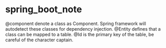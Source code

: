 # spring_boot_note
@component
denote a class as Component. Spring framework will autodetect these classes for dependency injection.
@Entity
 defines that a class can be mapped to a table. @Id is the primary key of the table, be careful of the character captain. 

